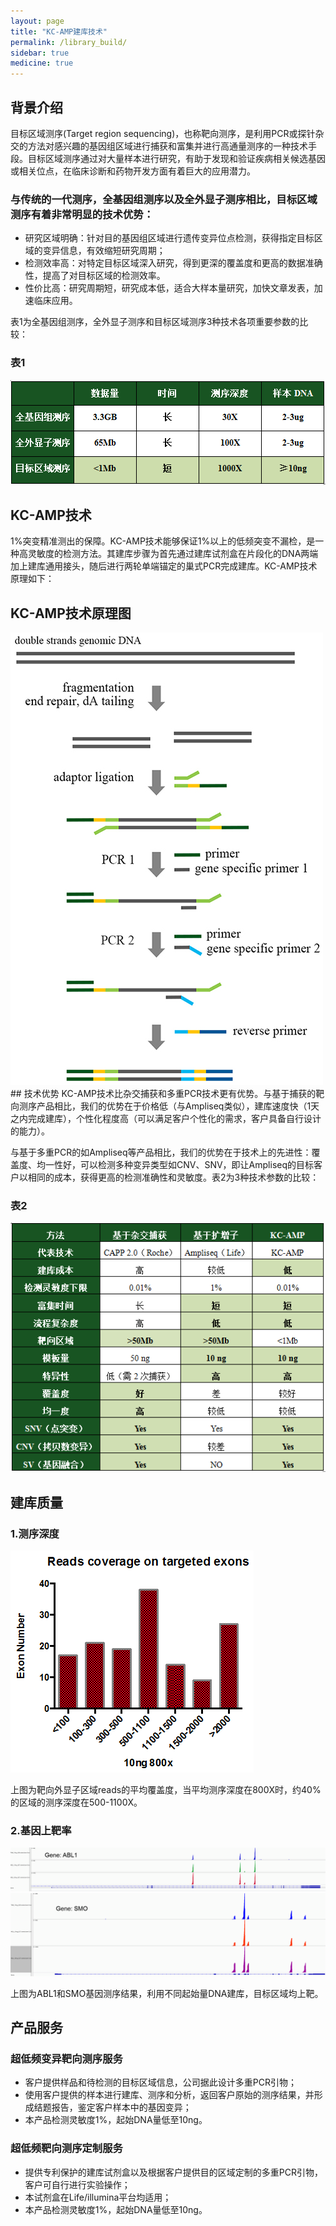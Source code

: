 ```yaml
---
layout: page
title: "KC-AMP建库技术"
permalink: /library_build/
sidebar: true
medicine: true
---
```


## 背景介绍

目标区域测序(Target region sequencing)，也称靶向测序，是利用PCR或探针杂交的方法对感兴趣的基因组区域进行捕获和富集并进行高通量测序的一种技术手段。目标区域测序通过对大量样本进行研究，有助于发现和验证疾病相关候选基因或相关位点，在临床诊断和药物开发方面有着巨大的应用潜力。

### 与传统的一代测序，全基因组测序以及全外显子测序相比，目标区域测序有着非常明显的技术优势：

* 研究区域明确：针对目的基因组区域进行遗传变异位点检测，获得指定目标区域的变异信息，有效缩短研究周期；
* 检测效率高：对特定目标区域深入研究，得到更深的覆盖度和更高的数据准确性，提高了对目标区域的检测效率。
* 性价比高：研究周期短，研究成本低，适合大样本量研究，加快文章发表，加速临床应用。

表1为全基因组测序，全外显子测序和目标区域测序3种技术各项重要参数的比较：

### 表1
<img src="/image/library_build/KC-AMP/KC-AMP-1.png">

## KC-AMP技术

1%突变精准测出的保障。KC-AMP技术能够保证1%以上的低频突变不漏检，是一种高灵敏度的检测方法。其建库步骤为首先通过建库试剂盒在片段化的DNA两端加上建库通用接头，随后进行两轮单端锚定的巢式PCR完成建库。KC-AMP技术原理如下：

## KC-AMP技术原理图
<img class="fig50" src="/image/library_build/KC-AMP/KC_AMP-建库原理.jpg">
## 技术优势
KC-AMP技术比杂交捕获和多重PCR技术更有优势。与基于捕获的靶向测序产品相比，我们的优势在于价格低（与Ampliseq类似），建库速度快（1天之内完成建库），个性化程度高（可以满足客户个性化的需求，客户具备自行设计的能力）。

与基于多重PCR的如Ampliseq等产品相比，我们的优势在于技术上的先进性：覆盖度、均一性好，可以检测多种变异类型如CNV、SNV，即让Ampliseq的目标客户以相同的成本，获得更高的检测准确性和灵敏度。表2为3种技术参数的比较：

### 表2
<img src="/image/library_build/KC-AMP/KC-AMP-2.png">

## 建库质量

### 1.测序深度

<img src="/image/library_build/KC-AMP/KC-AMP-4.png">

上图为靶向外显子区域reads的平均覆盖度，当平均测序深度在800X时，约40%的区域的测序深度在500-1100X。

### 2.基因上靶率

<img src="/image/library_build/KC-AMP/KC-AMP-5.png">

<img src="/image/library_build/KC-AMP/KC-AMP-6.png">

上图为ABL1和SMO基因测序结果，利用不同起始量DNA建库，目标区域均上靶。

## 产品服务

### 超低频变异靶向测序服务

* 客户提供样品和待检测的目标区域信息，公司据此设计多重PCR引物；
* 使用客户提供的样本进行建库、测序和分析，返回客户原始的测序结果，并形成结题报告，鉴定客户样本中的基因变异；
* 本产品检测灵敏度1%，起始DNA量低至10ng。

### 超低频靶向测序定制服务

* 提供专利保护的建库试剂盒以及根据客户提供目的区域定制的多重PCR引物，客户可自行进行实验操作；
* 本试剂盒在Life/illumina平台均适用；
* 本产品检测灵敏度1%，起始DNA量低至10ng。

